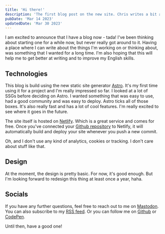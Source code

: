 ```yaml
---
title: 'Hi there!'
description: 'The first blog post on the new site. Chris writes a bit about himself and the technology behind the blog.'
pubDate: 'Mar 14 2023'
updatedDate: 'Mar 30 2023'
---
```


I am excited to announce that I have a blog now - tada! I've been thinking about starting one for a while now, but never really got around to it. Having a place where I can write about the things I'm working on or thinking about, was something that I wanted for a long time. I'm also hoping that this will help me to get better at writing and to improve my English skills.

## Technologies

This blog is build using the new static site generator [Astro](https://astro.build/). It's my first time using it for a project and I'm really impressed so far. I looked at a lot of SSGs before deciding on Astro. I wanted something that was easy to use, had a good community and was easy to deploy. Astro ticks all of those boxes. It's also really fast and has a lot of cool features. I'm really excited to see where it goes in the future.

The site itself is hosted on [Netlify](https://www.netlify.com/). Which is a great service and comes for free. Once you've connected your [Github repository](https://github.com/chlorophyllkid/blog) to Netlify, it will automatically build and deploy your site whenever you push a new commit.

Oh, and I don't use any kind of analytics, cookies or tracking. I don't care about stuff like that.

## Design

At the moment, the design is pretty basic. For now, it's good enough. But I'm looking forward to redesign this thing at least once a year, haha.

## Socials

If you have any further questions, feel free to reach out to me on [Mastodon](https://indieweb.social/@christophervoigt). You can also subscribe to my [RSS feed](/rss.xml). Or you can follow me on [Github](https://github.com/chlorophyllkid) or [CodePen](https://codepen.io/chlorophyllkid/).

Until then, have a good one!
